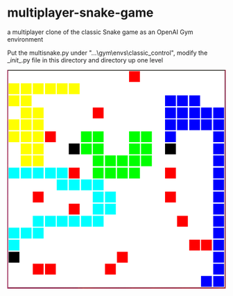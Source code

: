 # multiplayer-snake-game
a multiplayer clone of the classic Snake game as an OpenAI Gym environment 

Put the multisnake.py under "...\gym\envs\classic_control", modify the \__init__.py file in this directory and directory up one level

![Screenshot of the Game](https://github.com/XuanC6/multiplayer-snake-game/blob/master/screenshot.PNG)
